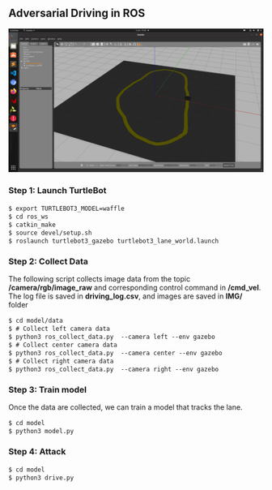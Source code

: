 ## Adversarial Driving in ROS

![](doc/adversarial-ros-driving.png)



### Step 1: Launch TurtleBot

```
$ export TURTLEBOT3_MODEL=waffle
$ cd ros_ws
$ catkin_make
$ source devel/setup.sh
$ roslaunch turtlebot3_gazebo turtlebot3_lane_world.launch
```



### Step 2: Collect Data

The following script collects image data from the topic **/camera/rgb/image_raw** and corresponding control command in **/cmd_vel**. The log file is saved  in **driving_log.csv**, and images are saved in **IMG/** folder

```
$ cd model/data
$ # Collect left camera data
$ python3 ros_collect_data.py  --camera left --env gazebo
$ # Collect center camera data
$ python3 ros_collect_data.py  --camera center --env gazebo
$ # Collect right camera data
$ python3 ros_collect_data.py  --camera right --env gazebo
```



### Step 3: Train model

Once the data are collected, we can train a model that tracks the lane.

```
$ cd model
$ python3 model.py
```



### Step 4: Attack

```
$ cd model
$ python3 drive.py
```